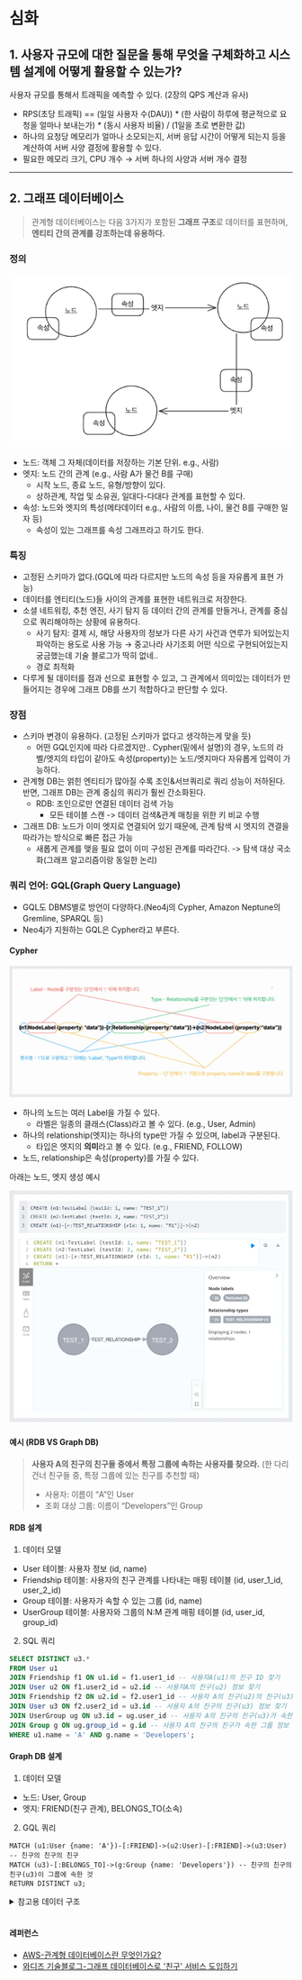 # 심화

## 1. 사용자 규모에 대한 질문을 통해 무엇을 구체화하고 시스템 설계에 어떻게 활용할 수 있는가?

사용자 규모를 통해서 트래픽을 예측할 수 있다. (2장의 QPS 계산과 유사)

- RPS(초당 트래픽) == (일일 사용자 수(DAU)) * (한 사람이 하루에 평균적으로 요청을 얼마나 보내는가) * (동시 사용자 비율) / (1일을 초로 변환한 값)
- 하나의 요청당 메모리가 얼마나 소모되는지, 서버 응답 시간이 어떻게 되는지 등을 계산하여 서버 사양 결정에 활용할 수 있다.
- 필요한 메모리 크기, CPU 개수 → 서버 하나의 사양과 서버 개수 결정

---

## 2. 그래프 데이터베이스

> 관계형 데이터베이스는 다음 3가지가 포함된 **그래프 구조**로 데이터를 표현하며, **엔티티 간의 관계를 강조하는데 유용하다.**

### 정의

![img.png](images/graph.png)

- 노드: 객체 그 자체(데이터를 저장하는 기본 단위. e.g., 사람)
- 엣지: 노드 간의 관계 (e.g., 사람 A가 물건 B를 구매)
  - 시작 노드, 종료 노드, 유형/방향이 있다.
  - 상하관계, 작업 및 소유권, 일대다-다대다 관계를 표현할 수 있다.
- 속성: 노드와 엣지의 특성(메타데이터 e.g., 사람의 이름, 나이, 물건 B를 구매한 일자 등)
  - 속성이 있는 그래프를 속성 그래프라고 하기도 한다.

### 특징

- 고정된 스키마가 없다.(GQL에 따라 다르지만 노드의 속성 등을 자유롭게 표현 가능)
- 데이터를 엔티티(노드)들 사이의 관계를 표현한 네트워크로 저장한다.
- 소셜 네트워킹, 추천 엔진, 사기 탐지 등 데이터 간의 관계를 만들거나, 관계를 중심으로 쿼리해야하는 상황에 유용하다.
  - 사기 탐지: 결제 시, 해당 사용자의 정보가 다른 사기 사건과 연루가 되어있는지 파악하는 용도로 사용 가능 → 중고나라 사기조회 어떤 식으로 구현되어있는지 궁금했는데 기술 블로그가 딱히 없네..
  - 경로 최적화
- 다루게 될 데이터를 점과 선으로 표현할 수 있고, 그 관계에서 의미있는 데이터가 만들어지는 경우에 그래프 DB를 쓰기 적합하다고 판단할 수 있다.

### 장점
- 스키마 변경이 유용하다. (고정된 스키마가 없다고 생각하는게 맞을 듯)
  -  어떤 GQL인지에 따라 다르겠지만.. Cypher(밑에서 설명)의 경우, 노드의 라벨/엣지의 타입이 같아도 속성(property)는 노드/엣지마다 자유롭게 입력이 가능하다.
- 관계형 DB는 얽힌 엔티티가 많아질 수록 조인&서브쿼리로 쿼리 성능이 저하된다. 반면, 그래프 DB는 관계 중심의 쿼리가 훨씬 간소화된다.
  - RDB: 조인으로만 연결된 데이터 검색 가능
    - 모든 테이블 스캔 -> 데이터 검색&관계 매칭을 위한 키 비교 수행
- 그래프 DB: 노드가 이미 엣지로 연결되어 있기 때문에, 관계 탐색 시 엣지의 견결을 따라가는 방식으로 빠른 접근 가능
  - 새롭게 관계를 맺을 필요 없이 이미 구성된 관계를 따라간다. -> 탐색 대상 국소화(그래프 알고리즘이랑 동일한 논리)

### 쿼리 언어: GQL(Graph Query Language)

- GQL도 DBMS별로 방언이 다양하다.(Neo4j의 Cypher, Amazon Neptune의 Gremline, SPARQL 등)
- Neo4j가 지원하는 GQL은 Cypher라고 부른다.

#### Cypher

![cypher.png](images/cypher.png)

- 하나의 노드는 여러 Label을 가질 수 있다.
  - 라벨은 일종의 클래스(Class)라고 볼 수 있다. (e.g., User, Admin)
- 하나의 relationship(엣지)는 하나의 type만 가질 수 있으며, label과 구분된다.
  - 타입은 엣지의 **의미**라고 볼 수 있다. (e.g., FRIEND, FOLLOW)
- 노드, relationship은 속성(property)를 가질 수 있다.

아래는 노드, 엣지 생성 예시

![create-node-edge.png](images/create-node-edge.png)

#### 예시 (RDB VS Graph DB)

> **사용자 A의 친구의 친구들 중에서 특정 그룹에 속하는 사용자를 찾으라.** (한 다리 건너 친구들 중, 특정 그룹에 있는 친구를 추천할 때)
> - 사용자: 이름이 “A”인 User
> - 조회 대상 그룹: 이름이 “Developers”인 Group

#### RDB 설계
1. 데이터 모델
- User 테이블: 사용자 정보 (id, name)
- Friendship 테이블: 사용자의 친구 관계를 나타내는 매핑 테이블 (id, user_1_id, user_2_id)
- Group 테이블: 사용자가 속할 수 있는 그룹 (id, name)
- UserGroup 테이블: 사용자와 그룹의 N:M 관계 매핑 테이블 (id, user_id, group_id)

2. SQL  쿼리
```sql
SELECT DISTINCT u3.*
FROM User u1
JOIN Friendship f1 ON u1.id = f1.user1_id -- 사용자A(u1)의 친구 ID 찾기
JOIN User u2 ON f1.user2_id = u2.id -- 사용자A의 친구(u2) 정보 찾기
JOIN Friendship f2 ON u2.id = f2.user1_id -- 사용자 A의 친구(u2)의 친구(u3) ID 찾기
JOIN User u3 ON f2.user2_id = u3.id -- 사용자 A의 친구의 친구(u3) 정보 찾기
JOIN UserGroup ug ON u3.id = ug.user_id -- 사용자 A의 친구의 친구(u3)가 속한 그룹 ID 찾기
JOIN Group g ON ug.group_id = g.id -- 사용자 A의 친구의 친구가 속한 그룹 정보 찾기
WHERE u1.name = 'A' AND g.name = 'Developers';
```

#### Graph DB 설계
1. 데이터 모델
- 노드: User, Group
- 엣지: FRIEND(친구 관계), BELONGS_TO(소속)

2. GQL 쿼리
```gql
MATCH (u1:User {name: 'A'})-[:FRIEND]->(u2:User)-[:FRIEND]->(u3:User) -- 친구의 친구의 친구
MATCH (u3)-[:BELONGS_TO]->(g:Group {name: 'Developers'}) -- 친구의 친구의 친구(u3)이 그룹에 속한 것
RETURN DISTINCT u3;
```

<details><summary>참고용 데이터 구조</summary>

```mermaid
graph TD
    A[User: A<br>Age: 26] -->|FRIEND| B[User: B<br>Age: 31]
    B -->|FRIEND| C[User: C<br>Age: 25]
    A -->|BELONGS_TO| D[Group: Developers]
    C -->|BELONGS_TO| E[Group: Designers]

```

```gql
// 1. 사용자 노드 생성
CREATE (a:User {name: "A", age: 26})
CREATE (b:User {name: "B", age: 31})
CREATE (c:User {name: "C", age: 25})

// 2. 그룹 노드 생성
CREATE (developers:Group {name: "Developers"})
CREATE (designers:Group {name: "Designers"})

// 3. 관계(Edge) 생성
// 친구 관계 (a의 친구의 친구가 c)
CREATE (a)-[:FRIEND]->(b)
CREATE (b)-[:FRIEND]->(c)

// 그룹 소속 관계
CREATE (a)-[:BELONGS_TO]->(developers)
CREATE (c)-[:BELONGS_TO]->(designers)
```
</details> 

<br>

#### 레퍼런스
- [AWS-관계형 데이터베이스란 무엇인가요?](https://aws.amazon.com/ko/relational-database/)
- [와디즈 기술블로그-그래프 데이터베이스로 '친구' 서비스 도입하기](https://blog.wadiz.kr/%EA%B7%B8%EB%9E%98%ED%94%84-%EB%8D%B0%EC%9D%B4%ED%84%B0%EB%B2%A0%EC%9D%B4%EC%8A%A4%EB%A1%9C-%EC%B9%9C%EA%B5%AC-%EC%84%9C%EB%B9%84%EC%8A%A4-%EB%8F%84%EC%9E%85%ED%95%98%EA%B8%B0/)
